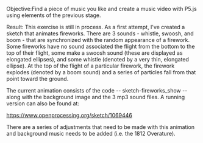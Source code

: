 Objective:Find a piece of music you like and create a music video with P5.js using elements of the previous stage.

Result: This exercise is still in process. As a first attempt, I've created a sketch that animates fireworks. There are 3 sounds - whistle, swoosh, and boom - that are synchronized with the random appearance of a firework. Some fireworks have no sound associated the flight from the bottom to the top of their flight, some make a swoosh sound (these are displayed as elongated ellipses), and some whistle (denoted by a very thin, elongated ellipse). At the top of the flight of a particular firework, the firework explodes (denoted by a boom sound) and a series of particles fall from that point toward the ground.

The current animation consists of the code --  sketch-fireworks_show -- along with the background image and the 3 mp3 sound files. A running version can also be found at:

https://www.openprocessing.org/sketch/1069446

There are a series of adjustments that need to be made with this animation and background music needs to be added (i.e. the 1812 Overature).
